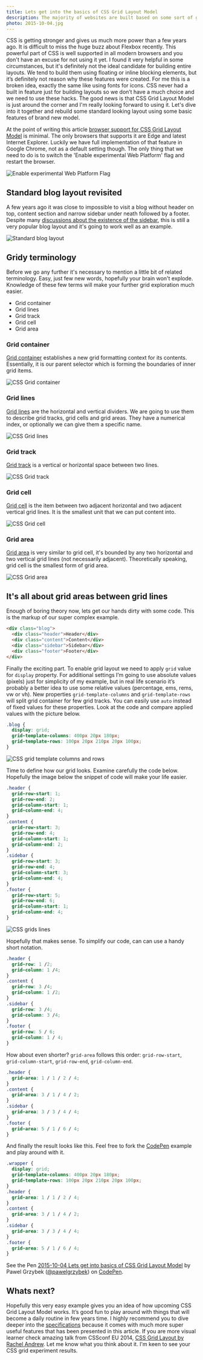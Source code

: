 ```yaml
---
title: Lets get into the basics of CSS Grid Layout Model
description: The majority of websites are built based on some sort of grid and we use many techniques to achieve that. CSS Grid Layout Model is just around the corner!
photo: 2015-10-04.jpg
---
```


CSS is getting stronger and gives us much more power than a few years ago. It is difficult to miss the huge buzz about Flexbox recently. This powerful part of CSS is well supported in all modern browsers and you don't have an excuse for not using it yet. I found it very helpful in some circumstances, but it's definitely not the ideal candidate for building entire layouts. We tend to build them using floating or inline blocking elements, but it’s definitely not reason why these features were created. For me this is a broken idea, exactly the same like using fonts for icons. CSS never had a built in feature just for building layouts so we don’t have a much choice and we need to use these hacks. The good news is that CSS Grid Layout Model is just around the corner and I'm really looking forward to using it. Let's dive into it together and rebuild some standard looking layout using some basic features of brand new model.

At the point of writing this article [browser support for CSS Grid Layout Model](https://caniuse.com/#feat=css-grid) is minimal. The only browsers that supports it are Edge and latest Internet Explorer. Luckily we have full implementation of that feature in Google Chrome, not as a default setting though. The only thing that we need to do is to switch the 'Enable experimental Web Platform' flag and restart the browser.

![Enable experimental Web Platform Flag](/photos/2015-10-04-1.gif)

## Standard blog layout revisited

A few years ago it was close to impossible to visit a blog without header on top, content section and narrow sidebar under neath followed by a footer. Despite many [discussions about the existence of the sidebar](http://shoptalkshow.com/episodes/185-this-idea-must-die/), this is still a very popular blog layout and it's going to work well as an example.

![Standard blog layout](/photos/2015-10-04-2.jpg)

## Gridy terminology

Before we go any further it's necessary to mention a little bit of related terminology. Easy, just few new words, hopefully your brain won't explode. Knowledge of these few terms will make your further grid exploration much easier.

- Grid container
- Grid lines
- Grid track
- Grid cell
- Grid area

### Grid container

[Grid container](http://www.w3.org/TR/2015/WD-css-grid-1-20150917/#grid-model) establishes a new grid formatting context for its contents. Essentially, it is our parent selector which is forming the boundaries of inner grid items.

![CSS Grid container](/photos/2015-10-04-3.jpg)

### Grid lines

[Grid lines](http://www.w3.org/TR/2015/WD-css-grid-1-20150917/#grid-line-concept) are the horizontal and vertical dividers. We are going to use them to describe grid tracks, grid cells and grid areas. They have a numerical index, or optionally we can give them a specific name.

![CSS Grid lines](/photos/2015-10-04-4.jpg)

### Grid track

[Grid track](http://www.w3.org/TR/2015/WD-css-grid-1-20150917/#grid-track-concept) is a vertical or horizontal space between two lines.

![CSS Grid track](/photos/2015-10-04-5.jpg)

### Grid cell

[Grid cell](http://www.w3.org/TR/2015/WD-css-grid-1-20150917/#grid-track-concept) is the item between two adjacent horizontal and two adjacent vertical grid lines. It is the smallest unit that we can put content into.

![CSS Grid cell](/photos/2015-10-04-6.jpg)

### Grid area

[Grid area](http://www.w3.org/TR/2015/WD-css-grid-1-20150917/#grid-area-concept) is very similar to grid cell, it's bounded by any two horizontal and two vertical grid lines (not necessarily adjacent). Theoretically speaking, grid cell is the smallest form of grid area.

![CSS Grid area](/photos/2015-10-04-7.jpg)

## It's all about grid areas between grid lines

Enough of boring theory now, lets get our hands dirty with some code. This is the markup of our super complex example.

```html
<div class="blog">
  <div class="header">Header</div>
  <div class="content">Content</div>
  <div class="sidebar">Sidebar</div>
  <div class="footer">Footer</div>
</div>
```

Finally the exciting part. To enable grid layout we need to apply `grid` value for `display` property. For additional settings I’m going to use absolute values (pixels) just for simplicity of my example, but in real life scenario it’s probably a better idea to use some relative values (percentage, ems, rems, vw or vh). New properties `grid-template-columns` and `grid-template-rows` will split grid container for few grid tracks. You can easily use `auto` instead of fixed values for these properties. Look at the code and compare applied values with the picture below.

```css
.blog {
  display: grid;
  grid-template-columns: 400px 20px 180px;
  grid-template-rows: 100px 20px 210px 20px 100px;
}
```

![CSS grid template columns and rows](/photos/2015-10-04-8.jpg)

Time to define how our grid looks. Examine carefully the code below. Hopefully the image below the snippet of code will make your life easier.

```css
.header {
  grid-row-start: 1;
  grid-row-end: 2;
  grid-column-start: 1;
  grid-column-end: 4;
}
.content {
  grid-row-start: 3;
  grid-row-end: 4;
  grid-column-start: 1;
  grid-column-end: 2;
}
.sidebar {
  grid-row-start: 3;
  grid-row-end: 4;
  grid-column-start: 3;
  grid-column-end: 4;
}
.footer {
  grid-row-start: 5;
  grid-row-end: 6;
  grid-column-start: 1;
  grid-column-end: 4;
}
```

![CSS grids lines](/photos/2015-10-04-9.jpg)

Hopefully that makes sense. To simplify our code, can can use a handy short notation.

```css
.header {
  grid-row: 1 /2;
  grid-column: 1 /4;
}
.content {
  grid-row: 3 /4;
  grid-column: 1 /2;
}
.sidebar {
  grid-row: 3 /4;
  grid-column: 3 /4;
}
.footer {
  grid-row: 5 / 6;
  grid-column: 1 / 4;
}
```

How about even shorter? `grid-area` follows this order: `grid-row-start`, `grid-column-start`, `grid-row-end`, `grid-column-end`.

```css
.header {
  grid-area: 1 / 1 / 2 / 4;
}
.content {
  grid-area: 3 / 1 / 4 / 2;
}
.sidebar {
  grid-area: 3 / 3 / 4 / 4;
}
.footer {
  grid-area: 5 / 1 / 6 / 4;
}
```

And finally the result looks like this. Feel free to fork the [CodePen](https://codepen.io/pawelgrzybek/pen/EVWKBd) example and play around with it.

```css
.wrapper {
  display: grid;
  grid-template-columns: 400px 20px 180px;
  grid-template-rows: 100px 20px 210px 20px 100px;
}
.header {
  grid-area: 1 / 1 / 2 / 4;
}
.content {
  grid-area: 3 / 1 / 4 / 2;
}
.sidebar {
  grid-area: 3 / 3 / 4 / 4;
}
.footer {
  grid-area: 5 / 1 / 6 / 4;
}
```

<p data-height="496" data-theme-id="14885" data-slug-hash="EVWKBd" data-default-tab="result" data-user="pawelgrzybek" class='codepen'>See the Pen <a href='https://codepen.io/pawelgrzybek/pen/EVWKBd/'>2015-10-04 Lets get into basics of CSS Grid Layout Model</a> by Pawel Grzybek (<a href='https://codepen.io/pawelgrzybek'>@pawelgrzybek</a>) on <a href='http://codepen.io'>CodePen</a>.</p>
<script async src="//assets.codepen.io/assets/embed/ei.js"></script>

## Whats next?

Hopefully this very easy example gives you an idea of how upcoming CSS Grid Layout Model works. It’s good fun to play around with things that will become a daily routine in few years time. I highly recommend you to dive deeper into the [specifications](http://www.w3.org/TR/2015/WD-css-grid-1-20150917/) because it comes with much more super useful features that has been presented in this article. If you are more visual learner check amazing talk from CSSconf EU 2014, [CSS Grid Layout by Rachel Andrew](https://youtu.be/GRexIOtGhBU). Let me know what you think about it. I'm keen to see your CSS grid experiment results.
